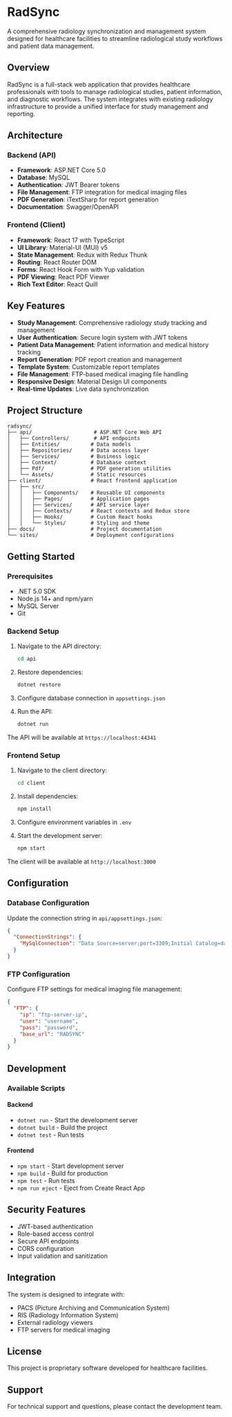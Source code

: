 # RadSync

A comprehensive radiology synchronization and management system designed for healthcare facilities to streamline radiological study workflows and patient data management.

## Overview

RadSync is a full-stack web application that provides healthcare professionals with tools to manage radiological studies, patient information, and diagnostic workflows. The system integrates with existing radiology infrastructure to provide a unified interface for study management and reporting.

## Architecture

### Backend (API)
- **Framework**: ASP.NET Core 5.0
- **Database**: MySQL
- **Authentication**: JWT Bearer tokens
- **File Management**: FTP integration for medical imaging files
- **PDF Generation**: iTextSharp for report generation
- **Documentation**: Swagger/OpenAPI

### Frontend (Client)
- **Framework**: React 17 with TypeScript
- **UI Library**: Material-UI (MUI) v5
- **State Management**: Redux with Redux Thunk
- **Routing**: React Router DOM
- **Forms**: React Hook Form with Yup validation
- **PDF Viewing**: React PDF Viewer
- **Rich Text Editor**: React Quill

## Key Features

- **Study Management**: Comprehensive radiology study tracking and management
- **User Authentication**: Secure login system with JWT tokens
- **Patient Data Management**: Patient information and medical history tracking
- **Report Generation**: PDF report creation and management
- **Template System**: Customizable report templates
- **File Management**: FTP-based medical imaging file handling
- **Responsive Design**: Material Design UI components
- **Real-time Updates**: Live data synchronization

## Project Structure

```
radsync/
├── api/                    # ASP.NET Core Web API
│   ├── Controllers/        # API endpoints
│   ├── Entities/          # Data models
│   ├── Repositories/      # Data access layer
│   ├── Services/          # Business logic
│   ├── Context/           # Database context
│   ├── Pdf/               # PDF generation utilities
│   └── Assets/            # Static resources
├── client/                # React frontend application
│   ├── src/
│   │   ├── Components/    # Reusable UI components
│   │   ├── Pages/         # Application pages
│   │   ├── Services/      # API service layer
│   │   ├── Contexts/      # React contexts and Redux store
│   │   ├── Hooks/         # Custom React hooks
│   │   └── Styles/        # Styling and theme
├── docs/                  # Project documentation
└── sites/                 # Deployment configurations
```

## Getting Started

### Prerequisites

- .NET 5.0 SDK
- Node.js 14+ and npm/yarn
- MySQL Server
- Git

### Backend Setup

1. Navigate to the API directory:
   ```bash
   cd api
   ```

2. Restore dependencies:
   ```bash
   dotnet restore
   ```

3. Configure database connection in `appsettings.json`

4. Run the API:
   ```bash
   dotnet run
   ```

The API will be available at `https://localhost:44341`

### Frontend Setup

1. Navigate to the client directory:
   ```bash
   cd client
   ```

2. Install dependencies:
   ```bash
   npm install
   ```

3. Configure environment variables in `.env`

4. Start the development server:
   ```bash
   npm start
   ```

The client will be available at `http://localhost:3000`

## Configuration

### Database Configuration
Update the connection string in `api/appsettings.json`:
```json
{
  "ConnectionStrings": {
    "MySqlConnection": "Data Source=server;port=3309;Initial Catalog=database;User Id=username;password=password;SslMode=none;"
  }
}
```

### FTP Configuration
Configure FTP settings for medical imaging file management:
```json
{
  "FTP": {
    "ip": "ftp-server-ip",
    "user": "username",
    "pass": "password",
    "base_url": "RADSYNC"
  }
}
```

## Development

### Available Scripts

#### Backend
- `dotnet run` - Start the development server
- `dotnet build` - Build the project
- `dotnet test` - Run tests

#### Frontend
- `npm start` - Start development server
- `npm build` - Build for production
- `npm test` - Run tests
- `npm run eject` - Eject from Create React App

## Security Features

- JWT-based authentication
- Role-based access control
- Secure API endpoints
- CORS configuration
- Input validation and sanitization

## Integration

The system is designed to integrate with:
- PACS (Picture Archiving and Communication System)
- RIS (Radiology Information System)
- External radiology viewers
- FTP servers for medical imaging

## License

This project is proprietary software developed for healthcare facilities.

## Support

For technical support and questions, please contact the development team.
